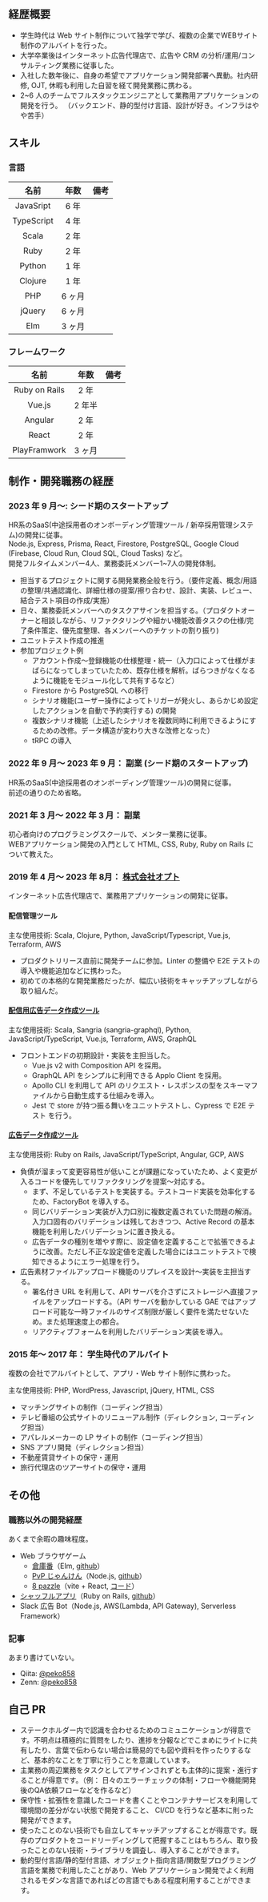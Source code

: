 ## 経歴概要

- 学生時代は Web サイト制作について独学で学び、複数の企業でWEBサイト制作のアルバイトを行った。
- 大学卒業後はインターネット広告代理店で、広告や CRM の分析/運用/コンサルティング業務に従事した。
- 入社した数年後に、自身の希望でアプリケーション開発部署へ異動。社内研修, OJT, 休暇も利用した自習を経て開発業務に携わる。
- 2~6 人のチームでフルスタックエンジニアとして業務用アプリケーションの開発を行う。 （バックエンド、静的型付け言語、設計が好き。インフラはやや苦手）

## スキル

### 言語

|    名前    |  年数  | 備考 |
| :--------: | :----: | :--: |
| JavaSript  |  6 年  |      |
| TypeScript |  4 年  |      |
|   Scala    |  2 年  |      |
|    Ruby    | 2 年 |      |
|   Python   |  1 年  |      |
|  Clojure   |  1 年  |      |
|    PHP     | 6 ヶ月 |      |
|   jQuery   | 6 ヶ月 |      |
|    Elm     | 3 ヶ月 |      |

<!-- 
### 開発ツール・環境

|         名前         |  年数  | 備考 |
| :------------------: | :----: | :--: |
|     Git, Github      |  3 年  |      |
|        GitLab        | 6 ヶ月 |      |
|        ZenHub        | 6 ヶ月 |      |
|         Jira         | 6 ヶ月 |      |
|        Docker        |  3 年  |      |
|       CircleCI       |  3 年  |      |
|       Codecov        |  1 年  |      |
|      Coveralls       |  2 年  |      |
|         AWS          |  3 年  |      |
|         GCP          |  3 年  |      |
-->

### フレームワーク

|     名前      |  年数  | 備考 |
| :-----------: | :----: | :--: |
| Ruby on Rails |  2 年  |      |
|    Vue.js     | 2 年半 |      |
|    Angular    | 2 年 |      |
|     React     | 2 年 |      |
| PlayFramwork  | 3 ヶ月 |      |

## 制作・開発職務の経歴

### 2023 年 9 月〜: シード期のスタートアップ

HR系のSaaS(中途採用者のオンボーディング管理ツール / 新卒採用管理システム)の開発に従事。  
Node.js, Express, Prisma, React, Firestore, PostgreSQL, Google Cloud (Firebase, Cloud Run, Cloud SQL, Cloud Tasks) など。  
開発フルタイムメンバー4人、業務委託メンバー1~7人の開発体制。

- 担当するプロジェクトに関する開発業務全般を行う。（要件定義、概念/用語の整理/共通認識化、詳細仕様の提案/擦り合わせ、設計、実装、レビュー、結合テスト項目の作成/実施）
- 日々、業務委託メンバーへのタスクアサインを担当する。（プロダクトオーナーと相談しながら、リファクタリングや細かい機能改善タスクの仕様/完了条件策定、優先度整理、各メンバーへのチケットの割り振り)
- ユニットテスト作成の推進
- 参加プロジェクト例
  - アカウント作成〜登録機能の仕様整理・統一（入力口によって仕様がまばらになってしまっていたため、既存仕様を解析。ばらつきがなくなるように機能をモジュール化して共有するなど）
  - Firestore から PostgreSQL への移行
  - シナリオ機能(ユーザー操作によってトリガーが発火し、あらかじめ設定したアクションを自動で予約実行する) の開発
  - 複数シナリオ機能（上述したシナリオを複数同時に利用できるようにするための改修。データ構造が変わり大きな改修となった）
  - tRPC の導入

### 2022 年 9 月〜 2023 年 9 月： 副業 (シード期のスタートアップ)

HR系のSaaS(中途採用者のオンボーディング管理ツール)の開発に従事。  
前述の通りのため省略。

### 2021 年 3 月〜 2022 年 3 月： 副業

初心者向けのプログラミングスクールで、メンター業務に従事。  
WEBアプリケーション開発の入門として HTML, CSS, Ruby, Ruby on Rails について教えた。

### 2019 年 4 月〜 2023 年 8月： [株式会社オプト](https://www.opt.ne.jp/)

インターネット広告代理店で、業務用アプリケーションの開発に従事。

#### 配信管理ツール

主な使用技術: Scala, Clojure, Python, JavaScript/Typescript, Vue.js, Terraform, AWS

- プロダクトリリース直前に開発チームに参加。Linter の整備や E2E テストの導入や機能追加などに携わった。
- 初めての本格的な開発業務だったが、幅広い技術をキャッチアップしながら取り組んだ。

#### [配信用広告データ作成ツール](https://tech-magazine.opt.ne.jp/entry/2022/04/22/141730)

主な使用技術: Scala, Sangria (sangria-graphql), Python, JavaScript/TypeScript, Vue.js, Terraform, AWS, GraphQL

- フロントエンドの初期設計・実装を主担当した。
  - Vue.js v2 with Composition API を採用。
  - GraphQL API をシンプルに利用できる Applo Client を採用。
  - Apollo CLI を利用して API のリクエスト・レスポンスの型をスキーマファイルから自動生成する仕組みを導入。
  - Jest で store が持つ振る舞いをユニットテストし、Cypress で E2E テスト を行う。

#### [広告データ作成ツール](https://tech-magazine.opt.ne.jp/entry/2022/04/15/150000)

主な使用技術: Ruby on Rails, JavaScript/TypeScript, Angular, GCP, AWS

- 負債が溜まって変更容易性が低いことが課題になっていたため、よく変更が入るコードを優先してリファクタリングを提案〜対応する。
  - まず、不足しているテストを実装する。テストコード実装を効率化するため、FactoryBot を導入する。
  - 同じバリデーション実装が入力口別に複数定義されていた問題の解消。入力口固有のバリデーションは残しておきつつ、Active Record の基本機能を利用したバリデーションに置き換える。
  - 広告データの種別を増やす際に、設定値を定義することで拡張できるように改善。ただし不正な設定値を定義した場合にはユニットテストで検知できるようにエラー処理を行う。
- 広告素材ファイルアップロード機能のリプレイスを設計〜実装を主担当する。
  - 署名付き URL を利用して、API サーバを介さずにストレージへ直接ファイルをアップロードする。（API サーバを動かしている GAE ではアップロード可能な一時ファイルのサイズ制限が厳しく要件を満たせないため。また処理速度上の都合。
  - リアクティブフォームを利用したバリデーション実装を導入。

### 2015 年〜 2017 年： 学生時代のアルバイト

複数の会社でアルバイトとして、アプリ・Web サイト制作に携わった。

主な使用技術: PHP, WordPress, Javascript, jQuery, HTML, CSS

- マッチングサイトの制作（コーディング担当）
- テレビ番組の公式サイトのリニューアル制作（ディレクション, コーディング担当）
- アパレルメーカーの LP サイトの制作（コーディング担当）
- SNS アプリ開発（ディレクション担当）
- 不動産賃貸サイトの保守・運用
- 旅行代理店のツアーサイトの保守・運用

## その他

### 職務以外の開発経歴

あくまで余暇の趣味程度。

- Web ブラウザゲーム
  - [倉庫番](https://sisisin-soukoban.netlify.app/)（Elm, [github](https://github.com/sisisin-games/sisisin-soukoban)）
  - [PvP じゃんけん](https://peko-rock-paper-scissor.herokuapp.com/)（Node.js, [github](https://github.com/r-tomiyama/rock-paper-scissors)）
  - [8 pazzle](https://sisisin-8-pazzle.glitch.me/)（vite + React, [コード](https://glitch.com/edit/#!/sisisin-8-pazzle)）
- [シャッフルアプリ](https://shuffles.herokuapp.com/)（Ruby on Rails, [github](https://github.com/r-tomiyama/shuffles)）
- Slack 広告 Bot（Node.js, AWS(Lambda, API Gateway), Serverless Framework）

### 記事

あまり書けていない。

- Qiita: [@peko858](https://qiita.com/peko858)
- Zenn: [@peko858](https://zenn.dev/peko858)

## 自己 PR

- ステークホルダー内で認識を合わせるためのコミュニケーションが得意です。不明点は積極的に質問をしたり、進捗を分報などでこまめにライトに共有したり、言葉で伝わらない場合は簡易的でも図や資料を作ったりするなど、基本的なことを丁寧に行うことを意識しています。
- 主業務の周辺業務をタスクとしてアサインされずとも主体的に提案・進行することが得意です。（例： 日々のエラーチェックの体制・フローや機能開発後のQA依頼フローなどを作るなど）
- 保守性・拡張性を意識したコードを書くことやコンテナサービスを利用して環境間の差分がない状態で開発すること、 CI/CD を行うなど基本に則った開発ができます。
- 使ったことのない技術でも自立してキャッチアップすることが得意です。既存のプロダクトをコードリーディングして把握することはもちろん、取り扱ったことのない技術・ライブラリを調査し、導入することができます。
- 動的型付言語/静的型付言語、オブジェクト指向言語/関数型プログラミング言語を業務で利用したことがあり、Web アプリケーション開発でよく利用されるモダンな言語であればどの言語でもある程度利用することができます。
